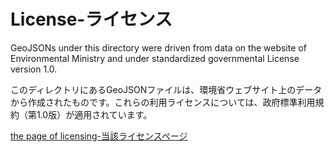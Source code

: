 # License-ライセンス
GeoJSONs under this directory were driven from data on the website of Environmental Ministry and under standardized governmental License version 1.0.

このディレクトリにあるGeoJSONファイルは、環境省ウェブサイト上のデータから作成されたものです。これらの利用ライセンスについては、政府標準利用規約（第1.0版）が適用されています。

[the page of licensing-当該ライセンスページ]("http://www.biodic.go.jp/copyright/index.html")
